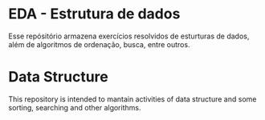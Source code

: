 # EDA - Estrutura de dados

Esse repósitório armazena exercícios resolvidos de esturturas de dados, além de algoritmos de ordenação, busca, entre outros.

# Data Structure

This repository is intended to mantain activities of data structure and some sorting, searching and other algorithms.
